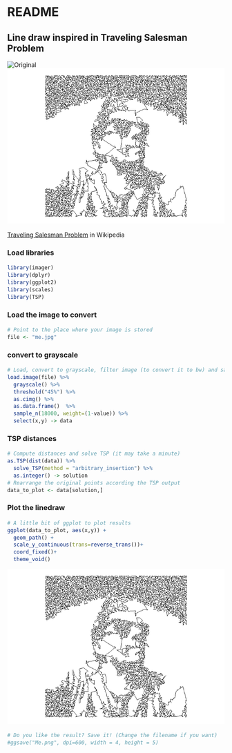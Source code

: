 README
================

## Line draw inspired in Traveling Salesman Problem

![Original](README_files/figure-gfm/me.jpeg)
![Final](README_files/figure-gfm/Plot-1.png)

[Traveling Salesman
Problem](https://en.wikipedia.org/wiki/Travelling_salesman_problem) in
Wikipedia

### Load libraries

``` r
library(imager)
library(dplyr)
library(ggplot2)
library(scales)
library(TSP)
```

### Load the image to convert

``` r
# Point to the place where your image is stored
file <- "me.jpg"
```

### convert to grayscale

``` r
# Load, convert to grayscale, filter image (to convert it to bw) and sample
load.image(file) %>% 
  grayscale() %>%
  threshold("45%") %>% 
  as.cimg() %>% 
  as.data.frame()  %>% 
  sample_n(18000, weight=(1-value)) %>% 
  select(x,y) -> data
```

### TSP distances

``` r
# Compute distances and solve TSP (it may take a minute)
as.TSP(dist(data)) %>% 
  solve_TSP(method = "arbitrary_insertion") %>% 
  as.integer() -> solution
# Rearrange the original points according the TSP output
data_to_plot <- data[solution,]
```

### Plot the linedraw

``` r
# A little bit of ggplot to plot results
ggplot(data_to_plot, aes(x,y)) +
  geom_path() +
  scale_y_continuous(trans=reverse_trans())+
  coord_fixed()+
  theme_void()
```

![](README_files/figure-gfm/Plot-1.png)<!-- -->

``` r
# Do you like the result? Save it! (Change the filename if you want)
#ggsave("Me.png", dpi=600, width = 4, height = 5)
```
